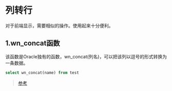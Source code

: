 # 列转行

对于前端显示，需要相似的操作。使用起来十分便利。

## 1.wn_concat函数

该函数是Oracle独有的函数，wn_concat(列名)，可以把该列以逗号的形式转换为一条数据。

```sql
select wn_concat(name) from test
```

> [参考](https://blog.51cto.com/u_13984191/5039880)
